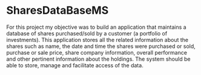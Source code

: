 # SharesDataBaseMS
For this project my objective was to build an application that maintains a database of shares purchased/sold by a customer (a portfolio of investments). This application stores all the related information about the shares such as name, the date and time the shares were purchased or sold, purchase or sale price, share company information, overall performance and other pertinent information about the holdings. The system should be able to store, manage and facilitate access of the data. 
